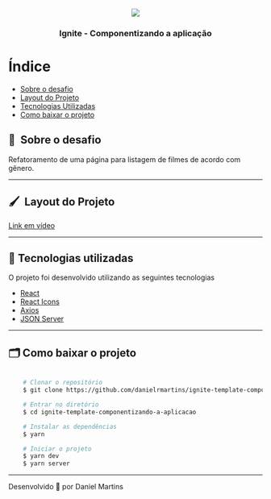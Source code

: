 <h1 align="center">
    <img src="https://efficient-sloth-d85.notion.site/image/https%3A%2F%2Fs3-us-west-2.amazonaws.com%2Fsecure.notion-static.com%2F2fbacb7a-e460-44a3-8fc5-e66f96dae148%2Fcover-reactjs.png?table=block&id=51e4099a-6e2f-4d4b-ae94-f9fe75bb769d&spaceId=08f749ff-d06d-49a8-a488-9846e081b224&width=2560&userId=&cache=v2">
</h1>

<h3 align="center">
  Ignite - Componentizando a aplicação
</h3>

# Índice

- [Sobre o desafio](#-sobre)
- [Layout do Projeto](#-layout)
- [Tecnologias Utilizadas](#-tecnologias-utilizadas)
- [Como baixar o projeto](#-como-baixar-o-projeto)

## 🔖&nbsp; Sobre o desafio

Refatoramento de uma página para listagem de filmes de acordo com gênero. 

---

## 🖌&nbsp; Layout do Projeto 

[Link em vídeo](https://s3.us-west-2.amazonaws.com/secure.notion-static.com/10783a0f-e3a7-4991-8bb5-43f73508431f/demo.mp4?X-Amz-Algorithm=AWS4-HMAC-SHA256&X-Amz-Credential=AKIAT73L2G45O3KS52Y5%2F20210803%2Fus-west-2%2Fs3%2Faws4_request&X-Amz-Date=20210803T214142Z&X-Amz-Expires=86400&X-Amz-Signature=42ca35cdf9d3a188f704d52e72a86d090140a70edbde2c86882612339251fe57&X-Amz-SignedHeaders=host)

---

## 🚀 Tecnologias utilizadas

O projeto foi desenvolvido utilizando as seguintes tecnologias

- [React](https://github.com/react-native-community)
- [React Icons](https://react-icons.github.io/react-icons/)
- [Axios](https://github.com/axios/axios)
- [JSON Server](https://www.npmjs.com/package/json-server)

---

## 🗂 Como baixar o projeto

```bash

    # Clonar o repositório
    $ git clone https://github.com/danielrmartins/ignite-template-componentizando-a-aplicacao

    # Entrar no diretório
    $ cd ignite-template-componentizando-a-aplicacao

    # Instalar as dependências
    $ yarn

    # Iniciar o projeto
    $ yarn dev
    $ yarn server
```

---

Desenvolvido 💜 por Daniel Martins
